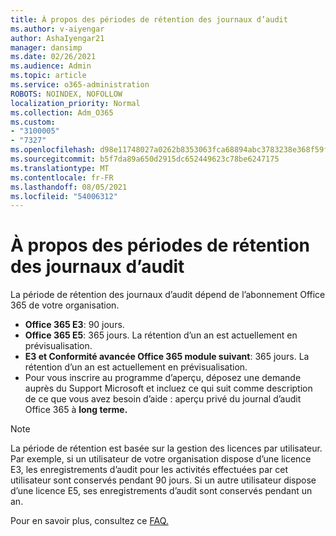 ```yaml
---
title: À propos des périodes de rétention des journaux d’audit
ms.author: v-aiyengar
author: AshaIyengar21
manager: dansimp
ms.date: 02/26/2021
ms.audience: Admin
ms.topic: article
ms.service: o365-administration
ROBOTS: NOINDEX, NOFOLLOW
localization_priority: Normal
ms.collection: Adm_O365
ms.custom:
- "3100005"
- "7327"
ms.openlocfilehash: d98e11748027a0262b8353063fca68894abc3783238e368f59f7457ea2ba0a8f
ms.sourcegitcommit: b5f7da89a650d2915dc652449623c78be6247175
ms.translationtype: MT
ms.contentlocale: fr-FR
ms.lasthandoff: 08/05/2021
ms.locfileid: "54006312"
---
```

# <a name="about-audit-logs-retention-periods"></a>À propos des périodes de rétention des journaux d’audit

La période de rétention des journaux d’audit dépend de l’abonnement Office 365 de votre organisation.

- **Office 365 E3**: 90 jours.
- **Office 365 E5**: 365 jours. La rétention d’un an est actuellement en prévisualisation.
- **E3 et Conformité avancée Office 365 module suivant**: 365 jours. La rétention d’un an est actuellement en prévisualisation.
- Pour vous inscrire au programme d’aperçu, déposez une demande auprès du Support Microsoft et incluez ce qui suit comme description de ce que vous avez besoin d’aide : aperçu privé du journal d’audit Office 365 à **long terme.**
> [!NOTE]
> La période de rétention est basée sur la gestion des licences par utilisateur. Par exemple, si un utilisateur de votre organisation dispose d’une licence E3, les enregistrements d’audit pour les activités effectuées par cet utilisateur sont conservés pendant 90 jours. Si un autre utilisateur dispose d’une licence E5, ses enregistrements d’audit sont conservés pendant un an.

Pour en savoir plus, consultez ce [FAQ.](https://go.microsoft.com/fwlink/?linkid=2115336)